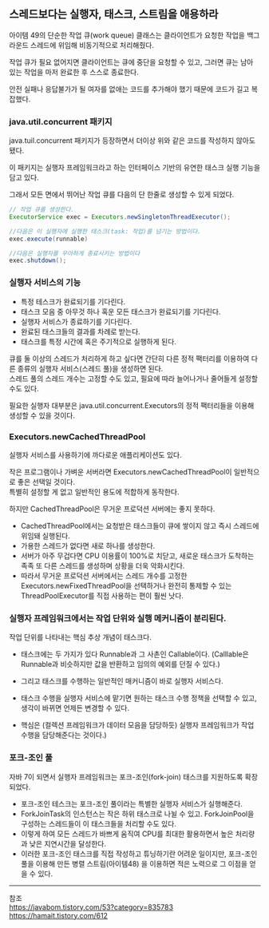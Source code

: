 

## 스레드보다는 실행자, 태스크, 스트림을 애용하라

아이템 49의 단순한 작업 큐(work queue) 클래스는 클라이언트가 요청한 작업을 백그라운드 스레드에 위임해 비동기적으로 처리해줬다.

작업 큐가 필요 없어지면 클라이언트는 큐에 중단을 요청할 수 있고, 그러면 큐는 남아 있는 작업을 마저 완료한 후 스스로 종료한다.

안전 실패나 응답불가가 될 여자를 없애는 코드를 추가해야 했기 때문에 코드가 길고 복잡했다.

### java.util.concurrent 패키지
java.tuil.concurrent 패키지가 등장하면서 더이상 위와 같은 코드를 작성하지 않아도 됐다.

이 패키지는 실행자 프레임워크라고 하는 인터페이스 기반의 유연한 태스크 실행 기능을 담고 있다.

그래서 모든 면에서 뛰어난 작업 큐를 다음의 단 한줄로 생성할 수 있게 되었다.

```java
// 작업 큐를 생성한다.
ExecutorService exec = Executors.newSingletonThreadExecutor();

//다음은 이 실행자에 실행한 태스크(task: 작업)를 넘기는 방법이다.
exec.execute(runnable)

//다음은 실행자를 우아하게 종료시키는 방법이다
exec.shutdown();
```

### 실행자 서비스의 기능
- 특정 테스크가 완료되기를 기다린다.
- 태스크 모음 중 아무것 하나 혹운 모든 태스크가 완료되기를 기다린다.
- 실행자 서비스가 종료하기를 기다린다.
- 완료된 태스크들의 결과를 차례로 받는다.
- 태스크를 특정 시간에 혹은 주기적으로 실행하게 된다.

큐를 둘 이상의 스레드가 처리하게 하고 싶다면 간단히 다른 정적 팩터리를 이용하여 다른 종류의 실행자 서비스(스레드 풀)을 생성하면 된다.   
스레드 풀의 스레드 개수는 고정할 수도 있고, 필요에 따라 늘어나거나 줄어들게 설정할 수도 있다.

필요한 실행자 대부분은 java.util.concurrent.Executors의 정적 팩터리들을 이용해 생성할 수 있을 것이다.

### Executors.newCachedThreadPool
실행자 서비스를 사용하기에 까다로운 애플리케이션도 있다.

작은 프로그램이나 가벼운 서버라면 Executors.newCachedThreadPool이 일반적으로 좋은 선택일 것이다.   
특별히 설정할 게 없고 일반적인 용도에 적합하게 동작한다.

하지만 CachedThreadPool은 무거운 프로덕션 서버에는 좋지 못하다.
- CachedThreadPool에서는 요청받은 태스크들이 큐에 쌓이지 않고 즉시 스레드에 위임돼 실행된다.
- 가용한 스레드가 없다면 새로 하나를 생성한다.
- 서버가 아주 무겁다면 CPU 이용률이 100%로 치닫고, 새로운 태스크가 도착하는 족족 또 다른 스레드를 생성하며 상황을 더욱 악화시킨다.
- 따라서 무거운 프로덕션 서버에서는 스레드 개수를 고정한 Executors.newFixedThreadPool을 선택하거나 완전히 통제할 수 있는 ThreadPoolExecutor를 직접 사용하는 편이 훨씬 낫다.

### 실행자 프레임워크에서는 작업 단위와 실행 메커니즘이 분리된다.
작업 단위를 나타내는 핵심 추상 개념이 태스크다.
- 태스크에는 두 가지가 있다 Runnable과 그 사촌인 Callable이다. (Calllable은 Runnable과 비슷하지만 값을 반환하고 임의의 예외를 던질 수 있다.)

- 그리고 태스크를 수행하는 일반적인 매커니즘이 바로 실행자 서비스다.
- 태스크 수행을 실행자 서비스에 맡기면 원하는 태스크 수행 정책을 선택할 수 있고, 생각이 바뀌면 언제든 변경할 수 있다.
- 핵심은 (컬렉션 프레임워크가 데이터 모음을 담당하듯) 실행자 프레임워크가 작업 수행을 담당해준다는 것이다.)

### 포크-조인 풀
자바 7이 되면서 실행자 프레임워크는 포크-조인(fork-join) 태스크를 지원하도록 확장되었다.
- 포크-조인 테스크는 포크-조인 풀이라는 특별한 실행자 서비스가 실행해준다.
- ForkJoinTask의 인스턴스는 작은 하위 태스크로 나뉠 수 있고. ForkJoinPool을 구성하는 스레드들이 이 태스크들을 처리할 수도 있다.
- 이렇게 하여 모든 스레드가 바쁘게 움직여 CPU를 최대한 활용하면서 높은 처리량과 낮은 지연시간을 달성한다.
- 이러한 포크-조인 태스크를 직접 작성하고 튜닝하기란 어려운 일이지만, 포크-조인 풀을 이용해 만든 병렬 스트림(아이템48) 을 이용하면 적은 노력으로 그 이점을 얻을 수 있다.


---
참조    
https://javabom.tistory.com/53?category=835783   
https://hamait.tistory.com/612